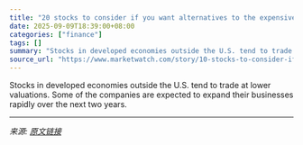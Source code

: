 ```yaml
---
title: "20 stocks to consider if you want alternatives to the expensive S&P 500"
date: 2025-09-09T18:39:00+08:00
categories: ["finance"]
tags: []
summary: "Stocks in developed economies outside the U.S. tend to trade at lower valuations. Some of the companies are expected to expand their businesses rapidly over the next two years."
source_url: "https://www.marketwatch.com/story/10-stocks-to-consider-if-you-want-alternatives-to-the-expensive-s-p-500-751464ac?mod=mw_rss_topstories"
---
```


Stocks in developed economies outside the U.S. tend to trade at lower valuations. Some of the companies are expected to expand their businesses rapidly over the next two years.

---

*来源: [原文链接](https://www.marketwatch.com/story/10-stocks-to-consider-if-you-want-alternatives-to-the-expensive-s-p-500-751464ac?mod=mw_rss_topstories)*
